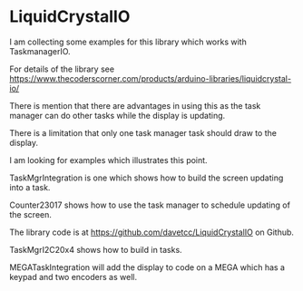 # LiquidCrystalIO
 
 I am collecting some examples for this library which works with TaskmanagerIO.
  
 For details of the library see https://www.thecoderscorner.com/products/arduino-libraries/liquidcrystal-io/
 
 There is mention that there are advantages in using this as the task manager can do other tasks while the display is updating.
 
 There is a limitation that only one task manager task should draw to the display.
 
 I am looking for examples which illustrates this point.
 
 TaskMgrIntegration is one which shows how to build the screen updating into a task.
 
 Counter23017 shows how to use the task manager to schedule updating of the screen.
 
 The library code is at https://github.com/davetcc/LiquidCrystalIO on Github.
 
 TaskMgrI2C20x4 shows how to build in tasks.
 
 MEGATaskIntegration will add the display to code on a MEGA which has a keypad and two encoders as well.
 
